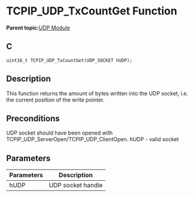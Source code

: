 # TCPIP\_UDP\_TxCountGet Function

**Parent topic:**[UDP Module](GUID-D2D8E9C8-0778-41E2-8F0B-194954B92250.md)

## C

```
uint16_t TCPIP_UDP_TxCountGet(UDP_SOCKET hUDP); 
```

## Description

This function returns the amount of bytes written into the UDP socket, i.e. the current position of the write pointer.

## Preconditions

UDP socket should have been opened with TCPIP\_UDP\_ServerOpen/TCPIP\_UDP\_ClientOpen. hUDP - valid socket

## Parameters

|Parameters|Description|
|----------|-----------|
|hUDP|UDP socket handle|

